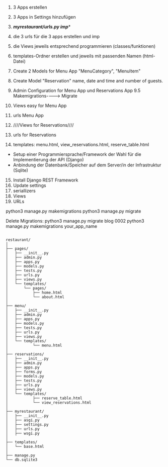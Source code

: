 1. 3 Apps erstellen
2. 3 Apps in Settings hinzufügen
3. ***myrestaurant/urls.py imp****
4. die 3 urls für die 3 apps erstellen und imp
5. die Views jeweils entsprechend programmieren (classes/funktionen)
6. templates-Ordner erstellen und jeweils mit passenden Namen (html-Datei)


7. Create 2 Models for Menu App "MenuCategory", "MenuItem"
8. Create Model "Reservation" name, date and time and number of guests.
9. Admin Configuration for Menu App und Reservations App
9.5 Makemigrations----> Migrate
10. Views easy for Menu App
11. urls Menu App
12. ////Views for Reservations////
13. urls for Reservations
14. templates: menu.html, view_reservations.html, reserve_table.html


- Setup einer Programmiersprache/Framework der Wahl für die Implementierung der API (Django)
- Anbindung der Datenbank/Speicher auf dem Server/in der Infrastruktur (Sqlite)
15. Install Django REST Framework
16. Update settings
17. seriallizers
18. Views
19. URLs 





python3 manage.py makemigrations
python3 manage.py migrate

Delete Migrations:
python3 manage.py migrate blog 0002
python3 manage.py makemigrations your_app_name



```

restaurant/
│
├── pages/
│   ├── __init__.py
│   ├── admin.py
│   ├── apps.py
│   ├── models.py
│   ├── tests.py
│   ├── urls.py
│   ├── views.py
│   └── templates/
│       └── pages/
│           ├── home.html
│           └── about.html
│
├── menu/
│   ├── __init__.py
│   ├── admin.py
│   ├── apps.py
│   ├── models.py
│   ├── tests.py
│   ├── urls.py
│   ├── views.py
│   └── templates/
│           └── menu.html
│
├── reservations/
│   ├── __init__.py
│   ├── admin.py
│   ├── apps.py
│   ├── forms.py
│   ├── models.py
│   ├── tests.py
│   ├── urls.py
│   ├── views.py
│   └── templates/
│           ├── reserve_table.html
│           └── view_reservations.html
│
├── myrestaurant/
│   ├── __init__.py
│   ├── asgi.py
│   ├── settings.py
│   ├── urls.py
│   ├── wsgi.py
│
├── templates/
│   └── base.html
│
├── manage.py
└── db.sqlite3
```
